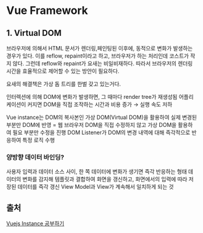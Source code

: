# Vue Framework

## 1. Virtual DOM
브라우저에 의해서 HTML 문서가
렌더링,페인팅된 이후에, 동적으로 변화가 발생하는 경우가 있다.
이를 reflow, repaint이라고 하고,
브라우저가 하는 처리인데 코스트가 작지 않다.
그런데 reflow와 repaint가 요새는 비일비재하다.
따라서 브라우저의 렌더링 시간을 효율적으로 제어할 수 있는 방안이 필요하다.

요새의 해결책은 가상 돔 트리를 한벌 갖고 있는거다.

인터렉션에 의해 DOM에 변화가 발생하면, 그 때마다 render tree가 재생성됨
어플리케이션이 커지면 DOM을 직접 조작하는 시간과 비용 증가 → 실행 속도 저하

Vue instance는 DOM의 복사본인 가상 DOM(Virtual DOM)을 활용하여 실제 변경된 부분만 DOM에 반영
= 웹 브라우저 DOM을 직접 수정하지 않고 가상 DOM을 활용하여 필요 부분만 수정을 진행
DOM Listener가 DOM의 변경 내역에 대해 즉각적으로 반응하여 특정 로직 수행


### 양방향 데이터 바인딩?

사용자 입력과 데이터 소스 사이, 한 쪽 데이터에 변화가 생기면 즉각 반응하는 형태
데이터의 변화를 감지해 템플릿과 결합하여 화면을 갱신하고, 화면에서의 입력에 따라 저장된 데이터를 즉각 갱신
View Model과 View가 계속해서 일치하게 되는 것

## 출처

[Vuejs Instance 공부하기](https://velog.io/@geesuee/Vue.js-Instance%EC%99%80-Template)

